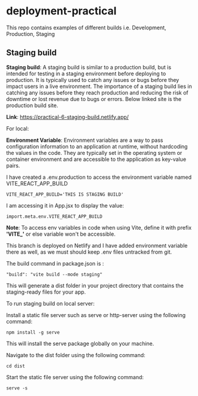 # deployment-practical
This repo contains examples of different builds i.e. Development, Production, Staging

## Staging build
**Staging build**: A staging build is similar to a production build, but is intended for testing in a staging environment before deploying to production. It is typically used to catch any issues or bugs before they impact users in a live environment. The importance of a staging build lies in catching any issues before they reach production and reducing the risk of downtime or lost revenue due to bugs or errors.
Below linked site is the production build site. 

**Link**: https://practical-6-staging-build.netlify.app/

For local: 

**Environment Variable**: Environment variables are a way to pass configuration information to an application at runtime, without hardcoding the values in the code. They are typically set in the operating system or container environment and are accessible to the application as key-value pairs.

I have created a .env.production to access the environment variable named VITE_REACT_APP_BUILD
```
VITE_REACT_APP_BUILD='THIS IS STAGING BUILD'
```
I am accessing it in App.jsx to display the value:
```
import.meta.env.VITE_REACT_APP_BUILD
```
**Note**: To access env variables in code when using Vite, define it with prefix **'VITE_'** or else variable won't be accessible. 

This branch is deployed on Netlify and I have added environment variable there as well, as we must should keep .env files untracked from git.

The build command in package.json is :
```
"build": "vite build --mode staging"
```
This will generate a dist folder in your project directory that contains the staging-ready files for your app.

To run staging build on local server: 

Install a static file server such as serve or http-server using the following command:
```
npm install -g serve
```

This will install the serve package globally on your machine.

Navigate to the dist folder using the following command:

``` 
cd dist
```
Start the static file server using the following command:

```
serve -s
```
